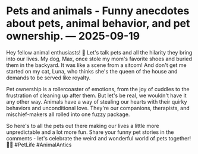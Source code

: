 # Pets and animals - Funny anecdotes about pets, animal behavior, and pet ownership. — 2025-09-19

Hey fellow animal enthusiasts! 🐾 Let's talk pets and all the hilarity they bring into our lives. My dog, Max, once stole my mom's favorite shoes and buried them in the backyard. It was like a scene from a sitcom! And don't get me started on my cat, Luna, who thinks she's the queen of the house and demands to be served like royalty.

Pet ownership is a rollercoaster of emotions, from the joy of cuddles to the frustration of cleaning up after them. But let's be real, we wouldn't have it any other way. Animals have a way of stealing our hearts with their quirky behaviors and unconditional love. They're our companions, therapists, and mischief-makers all rolled into one fuzzy package.

So here's to all the pets out there making our lives a little more unpredictable and a lot more fun. Share your funny pet stories in the comments - let's celebrate the weird and wonderful world of pets together! 🐶🐱 #PetLife #AnimalAntics